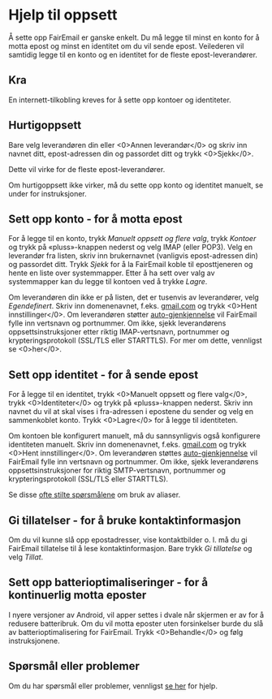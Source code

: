 # Hjelp til oppsett

Å sette opp FairEmail er ganske enkelt. Du må legge til minst en konto for å motta epost og minst en identitet om du vil sende epost. Veilederen vil samtidig legge til en konto og en identitet for de fleste epost-leverandører.

## Kra

En internett-tilkobling kreves for å sette opp kontoer og identiteter.

## Hurtigoppsett

Bare velg leverandøren din eller <0>Annen leverandør</0> og skriv inn navnet ditt, epost-adressen din og passordet ditt og trykk <0>Sjekk</0>.

Dette vil virke for de fleste epost-leverandører.

Om hurtigoppsett ikke virker, må du sette opp konto og identitet manuelt, se under for instruksjoner.

## Sett opp konto - for å motta epost

For å legge til en konto, trykk *Manuelt oppsett og flere valg*, trykk *Kontoer* og trykk på «pluss»-knappen nederst og velg IMAP (eller POP3). Velg en leverandør fra listen, skriv inn brukernavnet (vanligvis epost-adressen din) og passordet ditt. Trykk *Sjekk* for å la FairEmail koble til eposttjeneren og hente en liste over systemmapper. Etter å ha sett over valg av systemmapper kan du legge til kontoen ved å trykke *Lagre*.

Om leverandøren din ikke er på listen, det er tusenvis av leverandører, velg *Egendefinert*. Skriv inn domenenavnet, f.eks. [gmail.com](https://tools.ietf.org/html/rfc6186) og trykk <0>Hent innstillinger</0>. Om leverandøren støtter [auto-gjenkjennelse](https://tools.ietf.org/html/rfc6186) vil FairEmail fylle inn vertsnavn og portnummer. Om ikke, sjekk leverandørens oppsettsinstruksjoner etter riktig IMAP-vertsnavn, portnummer og krypteringsprotokoll (SSL/TLS eller STARTTLS). For mer om dette, vennligst se <0>her</0>.

## Sett opp identitet - for å sende epost

For å legge til en identitet, trykk <0>Manuelt oppsett og flere valg</0>, trykk <0>Identiteter</0> og trykk på «pluss»-knappen nederst. Skriv inn navnet du vil at skal vises i fra-adressen i epostene du sender og velg en sammenkoblet konto. Trykk <0>Lagre</0> for å legge til identiteten.

Om kontoen ble konfigurert manuelt, må du sannsynligvis også konfigurere identiteten manuelt. Skriv inn domenenavnet, f.eks. [gmail.com](https://tools.ietf.org/html/rfc6186) og trykk <0>Hent innstillinger</0>. Om leverandøren støttes [auto-gjenkjennelse](https://tools.ietf.org/html/rfc6186) vil FairEmail fylle inn vertsnavn og portnummer. Om ikke, sjekk leverandørens oppsettsinstruksjoner for riktig SMTP-vertsnavn, portnummer og krypteringsprotokoll (SSL/TLS eller STARTTLS).

Se disse [ofte stilte spørsmålene](https://github.com/M66B/FairEmail/blob/master/FAQ.md#FAQ9) om bruk av aliaser.

## Gi tillatelser - for å bruke kontaktinformasjon

Om du vil kunne slå opp epostadresser, vise kontaktbilder o. l. må du gi FairEmail tillatelse til å lese kontaktinformasjon. Bare trykk *Gi tillatelse* og velg *Tillat*.

## Sett opp batterioptimaliseringer - for å kontinuerlig motta eposter

I nyere versjoner av Android, vil apper settes i dvale når skjermen er av for å redusere batteribruk. Om du vil motta eposter uten forsinkelser burde du slå av batterioptimalisering for FairEmail. Trykk <0>Behandle</0> og følg instruksjonene.

## Spørsmål eller problemer

Om du har spørsmål eller problemer, vennligst [se her](https://github.com/M66B/FairEmail/blob/master/FAQ.md) for hjelp.